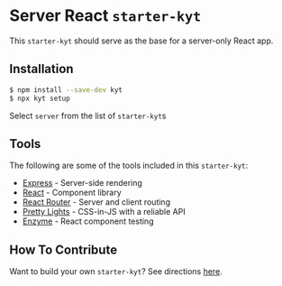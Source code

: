 # Server React `starter-kyt`

This `starter-kyt` should serve as the base for a server-only React app.

## Installation

```sh
$ npm install --save-dev kyt
$ npx kyt setup
```

Select `server` from the list of `starter-kyt`s

## Tools

The following are some of the tools included in this `starter-kyt`:

- [Express](https://expressjs.com/) - Server-side rendering
- [React](https://reactjs.org/) - Component library
- [React Router](https://reacttraining.com/react-router/) - Server and client routing
- [Pretty Lights](https://github.com/nytimes/pretty-lights) - CSS-in-JS with a reliable API
- [Enzyme](https://airbnb.io/enzyme/) - React component testing

## How To Contribute

Want to build your own `starter-kyt`?
See directions [here](https://github.com/NYTimes/kyt/blob/master/docs/Starterkyts.md).
